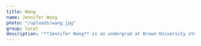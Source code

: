 ```yaml
---
title: Wang
name: Jennifer Wang
photo: "/uploads/wang.jpg"
group: local
description: "**Jennifer Wang** is an undergrad at Brown University studying CS and International & Public Affairs. She’s interested in algorithmic fairness, human-centered computing, and tech policy. Currently, she is a data fellow at the Census Bureau working on database management and linkage infrastructure in the population division.\n"
--- 
```

